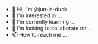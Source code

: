 - 👋 Hi, I’m @jun-is-duck
- 👀 I’m interested in ...
- 🌱 I’m currently learning ...
- 💞️ I’m looking to collaborate on ...
- 📫 How to reach me ...

<!---
jun-is-duck/jun-is-duck is a ✨ special ✨ repository because its `README.md` (this file) appears on your GitHub profile.
You can click the Preview link to take a look at your changes.
--->
